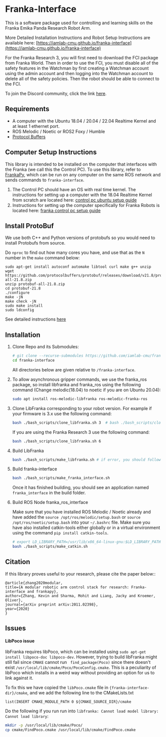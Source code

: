 # Franka-Interface

This is a software package used for controlling and learning skills on the Franka Emika Panda Research Robot Arm.

More Detailed Installation Instructions and Robot Setup Instructions are available here: [https://iamlab-cmu.github.io/franka-interface](https://iamlab-cmu.github.io/franka-interface)

For the Franka Research 3, you will first need to download the FCI package from Franka World. Then in order to use the FCI, you must disable all of the safety features in the Watchman by first creating a Watchman account using the admin account and then logging into the Watchman account to delete all of the safety policies. Then the robot should be able to connect to the FCI.

To join the Discord community, click the link [here](https://discord.gg/r6r7dttMwZ).

## Requirements

* A computer with the Ubuntu 18.04 / 20.04 / 22.04 Realtime Kernel and at least 1 ethernet port.
* ROS Melodic / Noetic or ROS2 Foxy / Humble
* [Protocol Buffers](https://github.com/protocolbuffers/protobuf)

## Computer Setup Instructions

This library is intended to be installed on the computer that interfaces with the Franka (we call this the Control PC).
To use this library, refer to [FrankaPy](https://github.com/iamlab-cmu/frankapy), which can be run on any computer on the same ROS network and sends commands to `franka-interface`.

1. The Control PC should have an OS with real time kernel. The instructions for setting up a computer with the 18.04 Realtime Kernel from scratch are located here: [control pc ubuntu setup guide](old_docs/control_pc_ubuntu_setup_guide.md)
2. Instructions for setting up the computer specifically for Franka Robots is located here: [franka control pc setup guide](old_docs/franka_control_pc_setup_guide.md)

## Install ProtoBuf

We use both C++ and Python versions of protobufs so you would need to install Protobufs from source. 

Do `nproc` to find out how many cores you have, and use that as the `N` number in the `make` command below:

```shell
sudo apt-get install autoconf automake libtool curl make g++ unzip
wget https://github.com/protocolbuffers/protobuf/releases/download/v21.8/protobuf-all-21.8.zip
unzip protobuf-all-21.8.zip
cd protobuf-21.8
./configure
make -jN
make check -jN
sudo make install
sudo ldconfig
```

See detailed instructions [here](https://github.com/protocolbuffers/protobuf/blob/master/src/README.md)

## Installation

1. Clone Repo and its Submodules:

   ```bash
   # git clone --recurse-submodules https://github.com/iamlab-cmu/franka-interface.git  # we dont use submodule
   cd franka-interface
   ```
   
   All directories below are given relative to `/franka-interface`.

2. To allow asynchronous gripper commands, we use the franka\_ros package, so install libfranka and franka\_ros using the following command (Change melodic(18.04) to noetic if you are on Ubuntu 20.04):
   ```bash
   sudo apt install ros-melodic-libfranka ros-melodic-franka-ros
   ```

2. Clone LibFranka corresponding to your robot version. For example if your firmware is 3.x use the following command:
   ```bash
   bash ./bash_scripts/clone_libfranka.sh 3  # bash ./bash_scripts/clone_libfranka.sh 5  # for C19 franka
   ```

   If you are using the Franka Research 3 use the following command:
   ```bash
   bash ./bash_scripts/clone_libfranka.sh 6
   ```


3. Build LibFranka
   ```bash
   bash ./bash_scripts/make_libfranka.sh # if error, you should follow the instrutions in this script.
   ```

4. Build franka-interface
   ```bash
   bash ./bash_scripts/make_franka_interface.sh
   ```
   Once it has finished building, you should see an application named `franka_interface` in the build folder.

5. Build ROS Node franka_ros_interface

   Make sure that you have installed ROS Melodic / Noetic already and have added the `source /opt/ros/melodic/setup.bash` or `source /opt/ros/noetic/setup.bash` into your `~/.bashrc` file. Make sure you have also installed catkin-tools either globally or in a virtual environment using the command `pip install catkin-tools`.

   ```bash
   # export LD_LIBRARY_PATH=/usr/lib/x86_64-linux-gnu:$LD_LIBRARY_PATH
   bash ./bash_scripts/make_catkin.sh
   ```
   
## Citation

If this library proves useful to your research, please cite the paper below::
```
@article{zhang2020modular,
title={A modular robotic arm control stack for research: Franka-interface and frankapy},
author={Zhang, Kevin and Sharma, Mohit and Liang, Jacky and Kroemer, Oliver},
journal={arXiv preprint arXiv:2011.02398},
year={2020}
}
```

## Issues

#### LibPoco issue

libFranka requires libPoco, which can be installed using `sudo apt-get install libpoco-doc libpoco-dev`. However, trying to build libFranka might still fail since `CMAKE` cannot run ` find_package(Poco)` since there doesn't exist `/usr/local/lib/cmake/Poco/PocoConfig.cmake`. This is a peculiarity of libPoco which installs in a weird way without providing an option for us to link against it. 

To fix this we have copied the `libPoco.cmake` file in `{franka-interface-dir}/cmake`, and we add the following line to the CMakeLists.txt

`list(INSERT CMAKE_MODULE_PATH 0 ${CMAKE_SOURCE_DIR}/cmake`

Do the following if you run run into `libfranka: Cannot load model library: Cannot load library`:

```sh
mkdir -p /usr/local/lib/cmake/Poco/
cp cmake/FindPoco.cmake /usr/local/lib/cmake/FindPoco.cmake
```